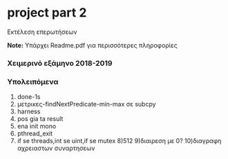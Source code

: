 # project part 2

Εκτέλεση επερωτήσεων

**Note:** Υπάρχει Readme.pdf για περισσότερες πληροφορίες

### Χειμερινό εξάμηνο 2018-2019

### Υπολειπόμενα ###

1) done-1s
2) μετρικες-findNextPredicate-min-max σε subcpy
3) harness
4) pos gia ta result
5) ena init mono
6) pthread_exit
7) if se threads,int se uint,if se mutex
8)512
9)διαιρεση με 0?
10)διαγραφη αχρειαστων συναρτησεων
